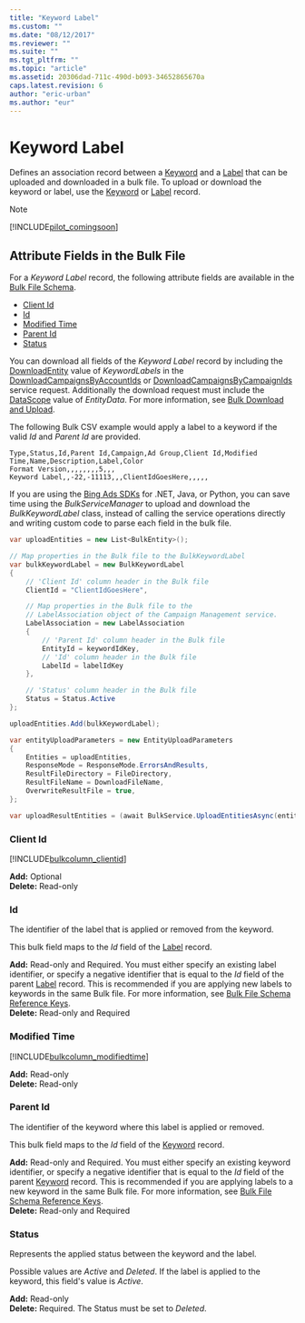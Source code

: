 ```yaml
---
title: "Keyword Label"
ms.custom: ""
ms.date: "08/12/2017"
ms.reviewer: ""
ms.suite: ""
ms.tgt_pltfrm: ""
ms.topic: "article"
ms.assetid: 20306dad-711c-490d-b093-34652865670a
caps.latest.revision: 6
author: "eric-urban"
ms.author: "eur"
---
```

# Keyword Label
Defines an association record between a [Keyword](../bulk-api/keyword.md) and a [Label](../bulk-api/label.md) that can be uploaded and downloaded in a bulk file. To upload or download the keyword or label, use the [Keyword](../bulk-api/keyword.md) or [Label](../bulk-api/label.md) record.

> [!NOTE]
> [!INCLUDE[pilot_comingsoon](../bulk-api/includes/pilot-comingsoon.md)]

## <a name="entitydata"></a>Attribute Fields in the Bulk File
For a *Keyword Label* record, the following attribute fields are available in the [Bulk File Schema](../bulk-api/bulk-file-schema.md). 

- [Client Id](#clientid)
- [Id](#id)
- [Modified Time](#modifiedtime)
- [Parent Id](#parentid)
- [Status](#status)

You can download all fields of the *Keyword Label* record by including the [DownloadEntity](../bulk-api/downloadentity-value-set.md) value of *KeywordLabels* in the [DownloadCampaignsByAccountIds](../bulk-api/downloadcampaignsbyaccountids-service-operation.md) or [DownloadCampaignsByCampaignIds](../bulk-api/downloadcampaignsbycampaignids-service-operation.md) service request. Additionally the download request must include the [DataScope](../bulk-api/datascope-value-set.md) value of *EntityData*. For more information, see [Bulk Download and Upload](https://msdn.microsoft.com/library/bing-ads-bulk-download-and-upload-guide.aspx).

The following Bulk CSV example would apply a label to a keyword if the valid *Id* and *Parent Id* are provided. 

```csv
Type,Status,Id,Parent Id,Campaign,Ad Group,Client Id,Modified Time,Name,Description,Label,Color
Format Version,,,,,,,,5,,,
Keyword Label,,-22,-11113,,,ClientIdGoesHere,,,,,
```

If you are using the [Bing Ads SDKs](https://msdn.microsoft.com/library/bing-ads-client-libraries.aspx) for .NET, Java, or Python, you can save time using the *BulkServiceManager* to upload and download the *BulkKeywordLabel* class, instead of calling the service operations directly and writing custom code to parse each field in the bulk file. 


```csharp
var uploadEntities = new List<BulkEntity>();

// Map properties in the Bulk file to the BulkKeywordLabel
var bulkKeywordLabel = new BulkKeywordLabel
{
    // 'Client Id' column header in the Bulk file
    ClientId = "ClientIdGoesHere",

    // Map properties in the Bulk file to the 
    // LabelAssociation object of the Campaign Management service.
    LabelAssociation = new LabelAssociation
    {
        // 'Parent Id' column header in the Bulk file
        EntityId = keywordIdKey,
        // 'Id' column header in the Bulk file
        LabelId = labelIdKey
    },

    // 'Status' column header in the Bulk file
    Status = Status.Active
};

uploadEntities.Add(bulkKeywordLabel);

var entityUploadParameters = new EntityUploadParameters
{
    Entities = uploadEntities,
    ResponseMode = ResponseMode.ErrorsAndResults,
    ResultFileDirectory = FileDirectory,
    ResultFileName = DownloadFileName,
    OverwriteResultFile = true,
};

var uploadResultEntities = (await BulkService.UploadEntitiesAsync(entityUploadParameters)).ToList();
```

### <a name="clientid"></a>Client Id
[!INCLUDE[bulkcolumn_clientid](../bulk-api/includes/bulkcolumn-clientid.md)]

**Add:** Optional  
**Delete:** Read-only  

### <a name="id"></a>Id
The identifier of the label that is applied or removed from the keyword.

This bulk field maps to the *Id* field of the [Label](../bulk-api/label.md) record. 

**Add:** Read-only and Required. You must either specify an existing label identifier, or specify a negative identifier that is equal to the *Id* field of the parent [Label](../bulk-api/label.md) record. This is recommended if you are applying new labels to keywords in the same Bulk file. For more information, see [Bulk File Schema Reference Keys](https://msdn.microsoft.com/library/bing-ads-bulk-file-schema.aspx#referencekeys).  
**Delete:** Read-only and Required  

### <a name="modifiedtime"></a>Modified Time
[!INCLUDE[bulkcolumn_modifiedtime](../bulk-api/includes/bulkcolumn-modifiedtime.md)]

**Add:** Read-only  
**Delete:** Read-only  

### <a name="parentid"></a>Parent Id
The identifier of the keyword where this label is applied or removed.
	
This bulk field maps to the *Id* field of the [Keyword](../bulk-api/keyword.md) record. 

**Add:** Read-only and Required. You must either specify an existing keyword identifier, or specify a negative identifier that is equal to the *Id* field of the parent [Keyword](../bulk-api/keyword.md) record. This is recommended if you are applying labels to a new keyword in the same Bulk file. For more information, see [Bulk File Schema Reference Keys](https://msdn.microsoft.com/library/bing-ads-bulk-file-schema.aspx#referencekeys).  
**Delete:** Read-only and Required  

### <a name="status"></a>Status
Represents the applied status between the keyword and the label. 

Possible values are *Active* and *Deleted*. If the label is applied to the keyword, this field's value is *Active*.

**Add:** Read-only  
**Delete:** Required. The Status must be set to *Deleted*. 
